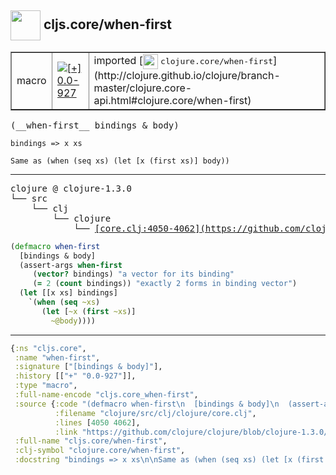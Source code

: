 ## <img width="48px" valign="middle" src="http://i.imgur.com/Hi20huC.png"> cljs.core/when-first

 <table border="1">
<tr>
<td>macro</td>
<td><a href="https://github.com/cljsinfo/api-refs/tree/0.0-927"><img valign="middle" alt="[+] 0.0-927" src="https://img.shields.io/badge/+-0.0--927-lightgrey.svg"></a> </td>
<td>
imported [<img height="24px" valign="middle" src="http://i.imgur.com/1GjPKvB.png"> <samp>clojure.core/when-first</samp>](http://clojure.github.io/clojure/branch-master/clojure.core-api.html#clojure.core/when-first)
</td>
</tr>
</table>

 <samp>
(__when-first__ bindings & body)<br>
</samp>

```
bindings => x xs

Same as (when (seq xs) (let [x (first xs)] body))
```

---

 <pre>
clojure @ clojure-1.3.0
└── src
    └── clj
        └── clojure
            └── <ins>[core.clj:4050-4062](https://github.com/clojure/clojure/blob/clojure-1.3.0/src/clj/clojure/core.clj#L4050-L4062)</ins>
</pre>

```clj
(defmacro when-first
  [bindings & body]
  (assert-args when-first
     (vector? bindings) "a vector for its binding"
     (= 2 (count bindings)) "exactly 2 forms in binding vector")
  (let [[x xs] bindings]
    `(when (seq ~xs)
       (let [~x (first ~xs)]
         ~@body))))
```


---

```clj
{:ns "cljs.core",
 :name "when-first",
 :signature ["[bindings & body]"],
 :history [["+" "0.0-927"]],
 :type "macro",
 :full-name-encode "cljs.core_when-first",
 :source {:code "(defmacro when-first\n  [bindings & body]\n  (assert-args when-first\n     (vector? bindings) \"a vector for its binding\"\n     (= 2 (count bindings)) \"exactly 2 forms in binding vector\")\n  (let [[x xs] bindings]\n    `(when (seq ~xs)\n       (let [~x (first ~xs)]\n         ~@body))))",
          :filename "clojure/src/clj/clojure/core.clj",
          :lines [4050 4062],
          :link "https://github.com/clojure/clojure/blob/clojure-1.3.0/src/clj/clojure/core.clj#L4050-L4062"},
 :full-name "cljs.core/when-first",
 :clj-symbol "clojure.core/when-first",
 :docstring "bindings => x xs\n\nSame as (when (seq xs) (let [x (first xs)] body))"}

```
